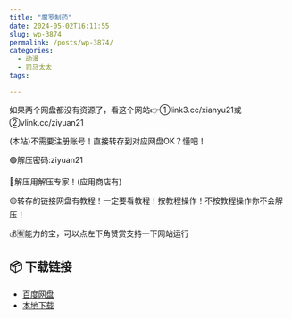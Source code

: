 ```yaml
---
title: "魔罗制药"
date: 2024-05-02T16:11:55
slug: wp-3874
permalink: /posts/wp-3874/
categories:
  - 动漫
  - 司马太太
tags:

---
```


如果两个网盘都没有资源了，看这个网站👉①link3.cc/xianyu21或②vlink.cc/ziyuan21

(本站)不需要注册账号！直接转存到对应网盘OK？懂吧！

🟢解压密码:ziyuan21

🔵解压用解压专家！(应用商店有)

🟡转存的链接网盘有教程！一定要看教程！按教程操作！不按教程操作你不会解压！

💰🈶能力的宝，可以点左下角赞赏支持一下网站运行

## 📦 下载链接
- [百度网盘](https://blziyuan21.com/pay-download/3874?key=d697c05ecb&down_id=0)
- [本地下载](https://blziyuan21.com/pay-download/3874?key=d697c05ecb&down_id=1)

